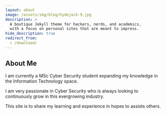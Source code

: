 ```yaml
---
layout: about
image: /assets/img/blog/hydejack-9.jpg
description: >
  A boutique Jekyll theme for hackers, nerds, and academics,
  with a focus on personal sites that are meant to impress.
hide_description: true
redirect_from:
  - /download/
---
```

## About Me
I am currently a MSc Cyber Security student expanding my knowledge in the Information Technology space.

I am very passionate in Cyber Security who is always looking to continuously grow in this evergrowing industry.

This site is to share my learning and experience in hopes to assists others.